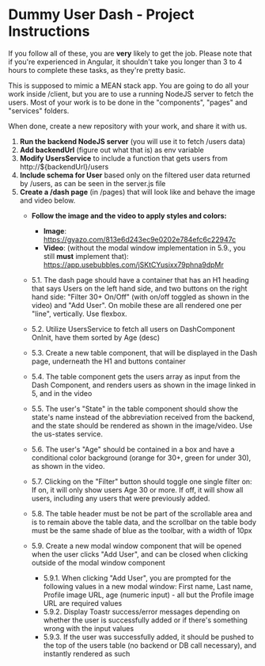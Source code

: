 # Dummy User Dash - Project Instructions
If you follow all of these, you are **very** likely to get the job. Please note that if you're experienced in Angular, it shouldn't take you longer than 3 to 4 hours to complete these tasks, as they're pretty basic.

This is supposed to mimic a MEAN stack app. You are going to do all your work inside /client, but you are to use a running NodeJS server to fetch the users. Most of your work is to be done in the "components", "pages" and "services" folders.

When done, create a new repository with your work, and share it with us.

1. **Run the backend NodeJS server** (you will use it to fetch /users data)
2. **Add backendUrl** (figure out what that is) as env variable
3. **Modify UsersService** to include a function that gets users from http://${backendUrl}/users
4. **Include schema for User** based only on the filtered user data returned by /users, as can be seen in the server.js file
5. **Create a /dash page** (in /pages) that will look like and behave the image and video below.
    - **Follow the image and the video to apply styles and colors:**
        - **Image**: https://gyazo.com/813e6d243ec9e0202e784efc6c22947c
        - **Video**: (without the modal window implementation in 5.9., you still **must** implement that): https://app.usebubbles.com/jSKtCYusixx79phna9dpMr 

    - 5.1. The dash page should have a container that has an H1 heading that says Users on the left hand side, and two buttons on the right hand side: "Filter 30+ On/Off" (with on/off toggled as shown in the video) and "Add User". On mobile these are all rendered one per "line", vertically. Use flexbox.
    - 5.2. Utilize UsersService to fetch all users on DashComponent OnInit, have them sorted by Age (desc)
    - 5.3. Create a new table component, that will be displayed in the Dash page, underneath the H1 and buttons container
    - 5.4. The table component gets the users array as input from the Dash Component, and renders users as shown in the image linked in 5, and in the video
    - 5.5. The user's "State" in the table component should show the state's name instead of the abbreviation received from the backend, and the state should be rendered as shown in the image/video. Use the us-states service.
    - 5.6. The user's "Age" should be contained in a box and have a conditional color background (orange for 30+, green for under 30), as shown in the video.
    - 5.7. Clicking on the "Filter" button should toggle one single filter on: If on, it will only show users Age 30 or more. If off, it will show all users, including any users that were previously added.
    - 5.8. The table header must be not be part of the scrollable area and is to remain above the table data, and the scrollbar on the table body must be the same shade of blue as the toolbar, with a width of 10px
    - 5.9. Create a new modal window component that will be opened when the user clicks "Add User", and can be closed when clicking outside of the modal window component
        - 5.9.1. When clicking "Add User", you are prompted for the following values in a new modal window: First name, Last name, Profile image URL, age (numeric input) - all but the Profile image URL are required values
        - 5.9.2. Display Toastr success/error messages depending on whether the user is successfully added or if there's something wrong with the input values
        - 5.9.3. If the user was successfully added, it should be pushed to the top of the users table (no backend or DB call necessary), and instantly rendered as such